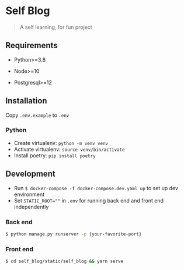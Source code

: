 # Self Blog

> A self learning, for fun project

## Requirements

- Python>=3.8

- Node>=10

- Postgresql>=12

## Installation

Copy `.env.example` to `.env`

### Python
- Create virtualenv: `python -m venv venv`
- Activate virtualenv: `source venv/bin/activate`
- Install poetry: `pip install poetry`

## Development
- Run `$ docker-compose -f docker-compose.dev.yaml up` to set up dev environment
- Set `STATIC_ROOT=""` in `.env` for running back end and front end independently
### Back end
```bash
$ python manage.py runserver -p {your-favorite-port}
```
### Front end
```bash
$ cd self_blog/static/self_blog && yarn serve
```
